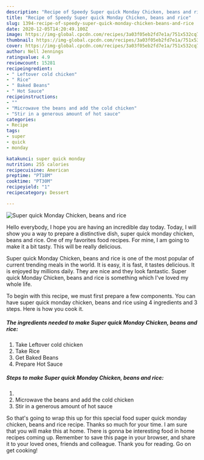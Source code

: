 ```yaml
---
description: "Recipe of Speedy Super quick Monday Chicken, beans and rice"
title: "Recipe of Speedy Super quick Monday Chicken, beans and rice"
slug: 1394-recipe-of-speedy-super-quick-monday-chicken-beans-and-rice
date: 2020-12-05T14:20:49.100Z
image: https://img-global.cpcdn.com/recipes/3a03f05eb2fd7e1a/751x532cq70/super-quick-monday-chicken-beans-and-rice-recipe-main-photo.jpg
thumbnail: https://img-global.cpcdn.com/recipes/3a03f05eb2fd7e1a/751x532cq70/super-quick-monday-chicken-beans-and-rice-recipe-main-photo.jpg
cover: https://img-global.cpcdn.com/recipes/3a03f05eb2fd7e1a/751x532cq70/super-quick-monday-chicken-beans-and-rice-recipe-main-photo.jpg
author: Nell Jennings
ratingvalue: 4.9
reviewcount: 15281
recipeingredient:
- " Leftover cold chicken"
- " Rice"
- " Baked Beans"
- " Hot Sauce"
recipeinstructions:
- ""
- "Microwave the beans and add the cold chicken"
- "Stir in a generous amount of hot sauce"
categories:
- Recipe
tags:
- super
- quick
- monday

katakunci: super quick monday 
nutrition: 255 calories
recipecuisine: American
preptime: "PT18M"
cooktime: "PT30M"
recipeyield: "1"
recipecategory: Dessert

---
```



![Super quick Monday Chicken, beans and rice](https://img-global.cpcdn.com/recipes/3a03f05eb2fd7e1a/751x532cq70/super-quick-monday-chicken-beans-and-rice-recipe-main-photo.jpg)

Hello everybody, I hope you are having an incredible day today. Today, I will show you a way to prepare a distinctive dish, super quick monday chicken, beans and rice. One of my favorites food recipes. For mine, I am going to make it a bit tasty. This will be really delicious.

Super quick Monday Chicken, beans and rice is one of the most popular of current trending meals in the world. It is easy, it is fast, it tastes delicious. It is enjoyed by millions daily. They are nice and they look fantastic. Super quick Monday Chicken, beans and rice is something which I've loved my whole life.




To begin with this recipe, we must first prepare a few components. You can have super quick monday chicken, beans and rice using 4 ingredients and 3 steps. Here is how you cook it.

<!--inarticleads1-->

##### The ingredients needed to make Super quick Monday Chicken, beans and rice:

1. Take  Leftover cold chicken
1. Take  Rice
1. Get  Baked Beans
1. Prepare  Hot Sauce




<!--inarticleads2-->

##### Steps to make Super quick Monday Chicken, beans and rice:

1. 
1. Microwave the beans and add the cold chicken
1. Stir in a generous amount of hot sauce




So that's going to wrap this up for this special food super quick monday chicken, beans and rice recipe. Thanks so much for your time. I am sure that you will make this at home. There is gonna be interesting food in home recipes coming up. Remember to save this page in your browser, and share it to your loved ones, friends and colleague. Thank you for reading. Go on get cooking!
